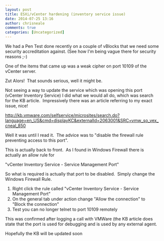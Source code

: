 ```yaml
---
layout: post
title: ESXi/vCenter hardening (inventory service issue)
date: 2014-07-25 13:16
author: chrisneale
comments: true
categories: [Uncategorized]
---
```

<p>We had a Pen Test done recently on a couple of vBlocks that we need some security accreditation against. (See how I'm being vague there for security reasons ;-)</p><p>One of the items that came up was a weak cipher on port 10109 of the vCenter server.</p><p>Zut Alors!  That sounds serious, well it might be.</p><p>Not seeing a way to update the service which was opening this port (vCenter Inventory Service) I did what we would all do, which was search for the KB article.  Impressively there was an article referring to my exact issue, nice!</p><p><a href="http://kb.vmware.com/selfservice/microsites/search.do?language=en_US&amp;cmd=displayKC&amp;externalId=2063001&amp;SRC=vmw_so_vex_cneal_850">http://kb.vmware.com/selfservice/microsites/search.do?language=en_US&amp;cmd=displayKC&amp;externalId=2063001&amp;SRC=vmw_so_vex_cneal_850</a></p><p>Well it was until I read it.  The advice was to "disable the firewall rule preventing access to this port".</p><p>This is actually back to front.  As I found in Windows Firewall there is actually an allow rule for</p><p>"vCenter Inventory Service - Service Management Port"</p><p>So what is required is actually that port to be disabled.  Simply change the Windows Firewall Rule.</p><ol><li>Right click the rule called "vCenter Inventory Service - Service Management Port"</li><li>On the general tab under action change "Allow the connection" to "Block the connection"</li><li>Test you can no longer telnet to port 10109 remotely</li></ol><p>This was confirmed after logging a call with VMWare (the KB article does state that the port is used for debugging and is used by any external agent.</p><p>Hopefully the KB will be updated soon</p><p> </p>
